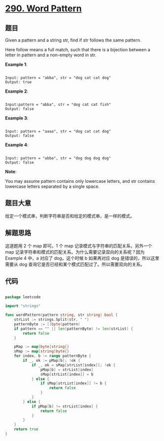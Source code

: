 # [290. Word Pattern](https://leetcode.com/problems/word-pattern/)

## 题目

Given a pattern and a string str, find if str follows the same pattern.

Here follow means a full match, such that there is a bijection between a letter in pattern and a non-empty word in str.

**Example 1**:

```

Input: pattern = "abba", str = "dog cat cat dog"
Output: true

```

**Example 2**:

```

Input:pattern = "abba", str = "dog cat cat fish"
Output: false

```

**Example 3**:

```

Input: pattern = "aaaa", str = "dog cat cat dog"
Output: false

```

**Example 4**:

```

Input: pattern = "abba", str = "dog dog dog dog"
Output: false

```

**Note**:

You may assume pattern contains only lowercase letters, and str contains lowercase letters separated by a single space.


## 题目大意

给定一个模式串，判断字符串是否和给定的模式串，是一样的模式。

## 解题思路

这道题用 2 个 map 即可。1 个 map 记录模式与字符串的匹配关系，另外一个 map 记录字符串和模式的匹配关系。为什么需要记录双向的关系呢？因为 Example 4 中，a 对应了 dog，这个时候 b 如果再对应 dog 是错误的，所以这里需要从 dog 查询它是否已经和某个模式匹配过了。所以需要双向的关系。





## 代码

```go

package leetcode

import "strings"

func wordPattern(pattern string, str string) bool {
	strList := strings.Split(str, " ")
	patternByte := []byte(pattern)
	if pattern == "" || len(patternByte) != len(strList) {
		return false
	}

	pMap := map[byte]string{}
	sMap := map[string]byte{}
	for index, b := range patternByte {
		if _, ok := pMap[b]; !ok {
			if _, ok = sMap[strList[index]]; !ok {
				pMap[b] = strList[index]
				sMap[strList[index]] = b
			} else {
				if sMap[strList[index]] != b {
					return false
				}
			}
		} else {
			if pMap[b] != strList[index] {
				return false
			}
		}
	}
	return true
}

```